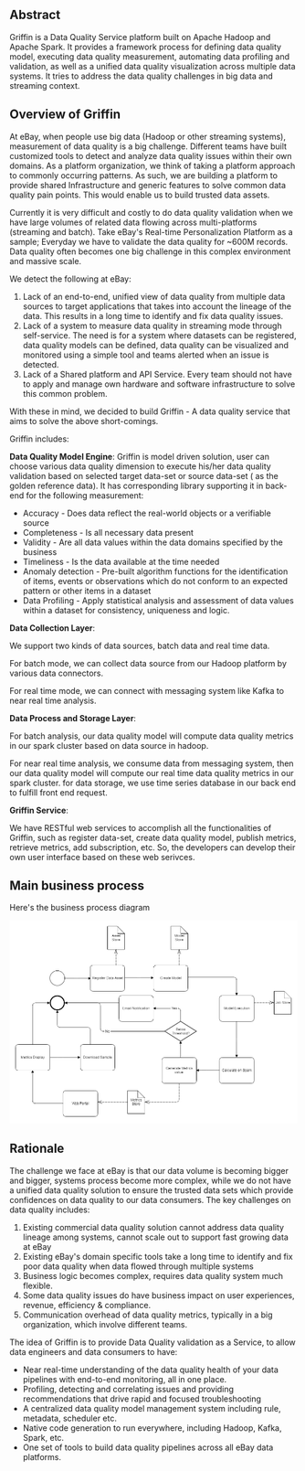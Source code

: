 
## Abstract
Griffin is a Data Quality Service platform built on Apache Hadoop and Apache Spark. It provides a framework process for defining data quality model, executing data quality measurement, automating data profiling and validation, as well as a unified data quality visualization across multiple data systems.  It tries to address the data quality challenges in big data and streaming context.


## Overview of Griffin  
At eBay, when people use big data (Hadoop or other streaming systems), measurement of data quality is a big challenge. Different teams have built customized tools to detect and analyze data quality issues within their own domains. As a platform organization, we think of taking a platform approach to commonly occurring patterns. As such, we are building a platform to provide shared Infrastructure and generic features to solve common data quality pain points. This would enable us to build trusted data assets.

Currently it is very difficult and costly to do data quality validation when we have large volumes of related data flowing across multi-platforms (streaming and batch). Take eBay's Real-time Personalization Platform as a sample; Everyday we have to validate the data quality for ~600M records. Data quality often becomes one big challenge in this complex environment and massive scale.

We detect the following at eBay:

1. Lack of an end-to-end, unified view of data quality from multiple data sources to target applications that takes into account the lineage of the data. This results in a long time to identify and fix data quality issues.
2. Lack of a system to measure data quality in streaming mode through self-service. The need is for a system where datasets can be registered, data quality models can be defined, data quality can be visualized and monitored using a simple tool and teams alerted when an issue is detected.
3. Lack of a Shared platform and API Service. Every team should not have to apply and manage own hardware and software infrastructure to solve this common problem.

With these in mind, we decided to build Griffin - A data quality service that aims to solve the above short-comings.

Griffin includes:

**Data Quality Model Engine**: Griffin is model driven solution, user can choose various data quality dimension to execute his/her data quality validation based on selected target data-set or source data-set ( as the golden reference data). It has corresponding library supporting it in back-end for the following measurement:

 - Accuracy - Does data reflect the real-world objects or a verifiable source
 - Completeness - Is all necessary data present
 - Validity -  Are all data values within the data domains specified by the business
 - Timeliness - Is the data available at the time needed
 - Anomaly detection -  Pre-built algorithm functions for the identification of items, events or observations which do not conform to an expected pattern or other items in a dataset
 - Data Profiling - Apply statistical analysis and assessment of data values within a dataset for consistency, uniqueness and logic.

**Data Collection Layer**:

We support two kinds of data sources, batch data and real time data.

For batch mode, we can collect data source from  our Hadoop platform by various data connectors.

For real time mode, we can connect with messaging system like Kafka to near real time analysis.

**Data Process and Storage Layer**:

For batch analysis, our data quality model will compute data quality metrics in our spark cluster based on data source in hadoop.

For near real time analysis, we consume data from messaging system, then our data quality model will compute our real time data quality metrics in our spark cluster. for data storage, we use time series database in our back end to fulfill front end request.

**Griffin Service**:

We have RESTful web services to accomplish all the functionalities of Griffin, such as register data-set, create data quality model, publish metrics, retrieve metrics, add subscription, etc. So, the developers can develop their own user interface based on these web serivces.

## Main business process
Here's the business process diagram

![Business_Process_image](img/Business_Process.png)

## Rationale
The challenge we face at eBay is that our data volume is becoming bigger and bigger, systems process become more complex, while we do not have a unified data quality solution to ensure the trusted data sets which provide confidences on data quality to our data consumers.  The key challenges on data quality includes:

1. Existing commercial data quality solution cannot address data quality lineage among systems, cannot scale out to support fast growing data at eBay
2. Existing eBay's domain specific tools take a long time to identify and fix poor data quality when data flowed through multiple systems
3. Business logic becomes complex, requires data quality system much flexible.
4. Some data quality issues do have business impact on user experiences, revenue, efficiency & compliance.
5. Communication overhead of data quality metrics, typically in a big organization, which involve different teams.

The idea of  Griffin is to provide Data Quality validation as a Service, to allow data engineers and data consumers to have:

 - Near real-time understanding of the data quality health of your data pipelines with end-to-end monitoring, all in one place.
 - Profiling, detecting and correlating issues and providing recommendations that drive rapid and focused troubleshooting
 - A centralized data quality model management system including rule, metadata, scheduler etc.  
 - Native code generation to run everywhere, including Hadoop, Kafka, Spark, etc.
 - One set of tools to build data quality pipelines across all eBay data platforms.
